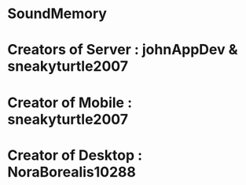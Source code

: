 # SoundMemory
# Creators of Server : johnAppDev & sneakyturtle2007
# Creator of Mobile : sneakyturtle2007
# Creator of Desktop : NoraBorealis10288
